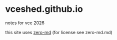 # vceshed.github.io
notes for vce 2026

this site uses [zero-md](https://github.com/zerodevx/zero-md/) (for license see zero-md.md)
